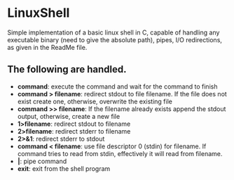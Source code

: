 # LinuxShell
Simple implementation of a basic linux shell in C, capable of handling any executable binary (need to give the absolute path), pipes, I/O redirections, as given in the ReadMe file.

## The following are handled.

* __command__: execute the command and wait for the command to finish
* __command > filename__: redirect stdout to file filename. If the file does not exist create one, otherwise, overwrite the existing file
* __command >> filename__: If the filename already exists append the stdout output, otherwise, create a new file
* __1>filename__: redirect stdout to filename
* __2>filename__: redirect stderr to filename
* __2>&1__: redirect stderr to stdout
* __command < filename__: use file descriptor 0 (stdin) for filename. If command tries to read from stdin, effectively it will read from filename.
* __|__: pipe command
* __exit__: exit from the shell program
